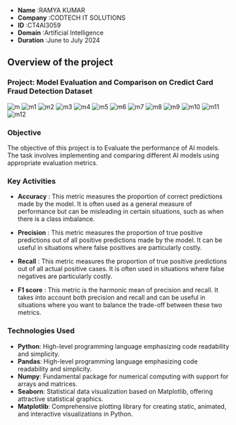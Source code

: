 - **Name** :RAMYA KUMAR
- **Company** :CODTECH IT SOLUTIONS
- **ID** :CT4AI3059
- **Domain**  :Artificial Intelligence
- **Duration** :June to July 2024




## Overview of the project

### Project: Model Evaluation and Comparison on Credict Card Fraud Detection Dataset
![m](https://github.com/user-attachments/assets/9e633ce9-6f8d-4656-8088-c356f082378d)
![m1](https://github.com/user-attachments/assets/0758dbeb-cd2e-4e8c-b136-6bebbc248553)
![m2](https://github.com/user-attachments/assets/5c2091b4-7ba5-4c98-a755-bdcbeadb52d9)
![m3](https://github.com/user-attachments/assets/7a17067b-4bb1-4723-8504-abcee1609ec4)
![m4](https://github.com/user-attachments/assets/c6664017-4f19-43e6-bace-04ae605dcbd7)
![m5](https://github.com/user-attachments/assets/5bdc266a-22b1-4669-95a2-66b364b761e3)
![m6](https://github.com/user-attachments/assets/dce4b86e-fcb2-494f-9d78-7049abda1e8f)
![m7](https://github.com/user-attachments/assets/0304150e-850a-435c-aa64-74ce0bcb9100)
![m8](https://github.com/user-attachments/assets/64dc38dc-a528-47d2-9769-8e0686fcac6b)
![m9](https://github.com/user-attachments/assets/9aa8193f-4eca-4db9-b77f-71ba3f884920)
![m10](https://github.com/user-attachments/assets/3f3da4c9-4659-401a-a8c6-a9fffbfbe4d9)
![m11](https://github.com/user-attachments/assets/7aa07c5f-3ac8-4b6a-be13-dd006db7d20c)
![m12](https://github.com/user-attachments/assets/c1878242-0511-44c5-9ed3-f194fb0a0180)


### Objective 
The objective of this project is to Evaluate the performance of AI models. The task involves implementing and comparing different AI models using appropriate evaluation metrics.
### Key Activities
- **Accuracy** : This metric measures the proportion of correct predictions made by the model. It is often used as a general 
                 measure of performance but can be misleading in certain situations, such as when there is a class imbalance. 
- **Precision** : This metric measures the proportion of true positive predictions out of all positive predictions made by the 
                  model. It can be useful in situations where false positives are particularly costly.

- **Recall** : This metric measures the proportion of true positive predictions out of all actual positive cases. It is often used 
               in situations where false negatives are particularly costly.

- **F1 score** : This metric is the harmonic mean of precision and recall. It takes into account both precision and recall and can 
                 be useful in situations where you want to balance the trade-off between these two metrics.

### Technologies Used 
- **Python**: High-level programming language emphasizing code readability and simplicity. 
- **Pandas**: High-level programming language emphasizing code readability and simplicity.
- **Numpy**: Fundamental package for numerical computing with support for arrays and matrices.
- **Seaborn**: Statistical data visualization based on Matplotlib, offering attractive statistical graphics.
- **Matplotlib**: Comprehensive plotting library for creating static, animated, and interactive visualizations in Python.


